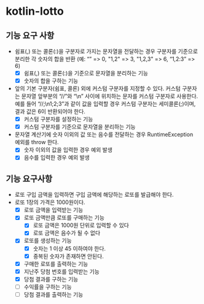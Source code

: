 # kotlin-lotto

## 기능 요구 사항

- 쉼표(,) 또는 콜론(:)을 구분자로 가지는 문자열을 전달하는 경우 구분자를 기준으로 분리한 각 숫자의 합을 반환 (예: “” => 0, "1,2" => 3, "1,2,3" => 6, “1,2:3” => 6)
  - [x] 쉼표(,) 또는 콜론(:)을 기준으로 문자열을 분리하는 기능
  - [x] 숫자의 합을 구하는 기능
- 앞의 기본 구분자(쉼표, 콜론) 외에 커스텀 구분자를 지정할 수 있다. 커스텀 구분자는 문자열 앞부분의 “//”와 “\n” 사이에 위치하는 문자를 커스텀 구분자로 사용한다. 예를 들어 “//;\n1;2;3”과
  같이 값을 입력할 경우 커스텀 구분자는 세미콜론(;)이며, 결과 값은 6이 반환되어야 한다.
  - [x] 커스텀 구분자를 설정하는 기능
  - [x] 커스텀 구분자를 기준으로 문자열을 분리하는 기능
- 문자열 계산기에 숫자 이외의 값 또는 음수를 전달하는 경우 RuntimeException 예외를 throw 한다.
  - [x] 숫자 이외의 값을 입력한 경우 예외 발생
  - [x] 음수를 입력한 경우 예외 발생

## 기능 요구사항

- 로또 구입 금액을 입력하면 구입 금액에 해당하는 로또를 발급해야 한다.
- 로또 1장의 가격은 1000원이다.
  - [x] 로또 금액을 입력받는 기능
  - [x] 로또 금액만큼 로또를 구매하는 기능
    - [x] 로또 금액은 1000원 단위로 입력할 수 있다
    - [x] 로또 금액은 음수가 될 수 없다
  - [x] 로또를 생성하는 기능
    - [x] 숫자는 1 이상 45 이하여야 한다.
    - [x] 중복된 숫자가 존재하면 안된다.
  - [x] 구매한 로또를 출력하는 기능
  - [x] 지난주 당첨 번호를 입력받는 기능
  - [x] 당첨 결과를 구하는 기능
  - [ ] 수익률을 구하는 기능
  - [ ] 당첨 결과를 출력하는 기능
